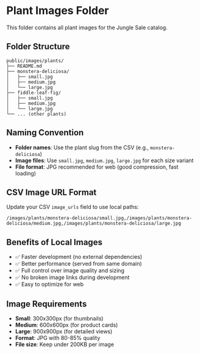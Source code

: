 # Plant Images Folder

This folder contains all plant images for the Jungle Sale catalog.

## Folder Structure
```
public/images/plants/
├── README.md
├── monstera-deliciosa/
│   ├── small.jpg
│   ├── medium.jpg
│   └── large.jpg
├── fiddle-leaf-fig/
│   ├── small.jpg
│   ├── medium.jpg
│   └── large.jpg
└── ... (other plants)
```

## Naming Convention
- **Folder names**: Use the plant slug from the CSV (e.g., `monstera-deliciosa`)
- **Image files**: Use `small.jpg`, `medium.jpg`, `large.jpg` for each size variant
- **File format**: JPG recommended for web (good compression, fast loading)

## CSV Image URL Format
Update your CSV `image_urls` field to use local paths:
```
/images/plants/monstera-deliciosa/small.jpg,/images/plants/monstera-deliciosa/medium.jpg,/images/plants/monstera-deliciosa/large.jpg
```

## Benefits of Local Images
- ✅ Faster development (no external dependencies)
- ✅ Better performance (served from same domain)
- ✅ Full control over image quality and sizing
- ✅ No broken image links during development
- ✅ Easy to optimize for web

## Image Requirements
- **Small**: 300x300px (for thumbnails)
- **Medium**: 600x600px (for product cards)
- **Large**: 900x900px (for detailed views)
- **Format**: JPG with 80-85% quality
- **File size**: Keep under 200KB per image

